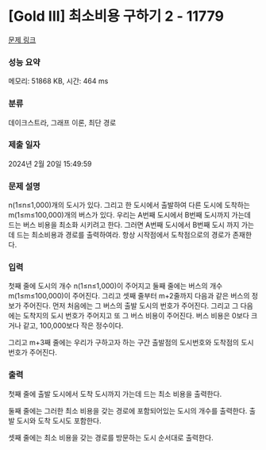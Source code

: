 # [Gold III] 최소비용 구하기 2 - 11779 

[문제 링크](https://www.acmicpc.net/problem/11779) 

### 성능 요약

메모리: 51868 KB, 시간: 464 ms

### 분류

데이크스트라, 그래프 이론, 최단 경로

### 제출 일자

2024년 2월 20일 15:49:59

### 문제 설명

<p>n(1≤n≤1,000)개의 도시가 있다. 그리고 한 도시에서 출발하여 다른 도시에 도착하는 m(1≤m≤100,000)개의 버스가 있다. 우리는 A번째 도시에서 B번째 도시까지 가는데 드는 버스 비용을 최소화 시키려고 한다. 그러면 A번째 도시에서 B번째 도시 까지 가는데 드는 최소비용과 경로를 출력하여라. 항상 시작점에서 도착점으로의 경로가 존재한다.</p>

### 입력 

 <p>첫째 줄에 도시의 개수 n(1≤n≤1,000)이 주어지고 둘째 줄에는 버스의 개수 m(1≤m≤100,000)이 주어진다. 그리고 셋째 줄부터 m+2줄까지 다음과 같은 버스의 정보가 주어진다. 먼저 처음에는 그 버스의 출발 도시의 번호가 주어진다. 그리고 그 다음에는 도착지의 도시 번호가 주어지고 또 그 버스 비용이 주어진다. 버스 비용은 0보다 크거나 같고, 100,000보다 작은 정수이다.</p>

<p>그리고 m+3째 줄에는 우리가 구하고자 하는 구간 출발점의 도시번호와 도착점의 도시번호가 주어진다.</p>

### 출력 

 <p>첫째 줄에 출발 도시에서 도착 도시까지 가는데 드는 최소 비용을 출력한다.</p>

<p>둘째 줄에는 그러한 최소 비용을 갖는 경로에 포함되어있는 도시의 개수를 출력한다. 출발 도시와 도착 도시도 포함한다.</p>

<p>셋째 줄에는 최소 비용을 갖는 경로를 방문하는 도시 순서대로 출력한다.</p>

